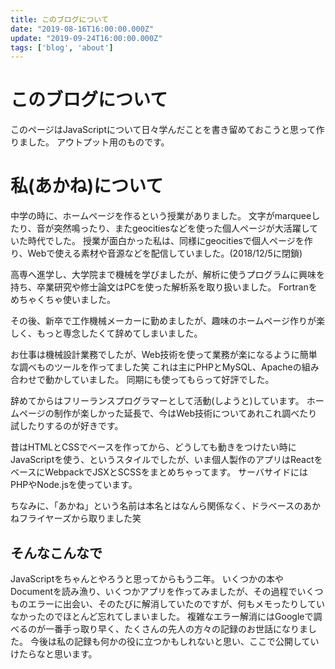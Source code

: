```yaml
---
title: このブログについて
date: "2019-08-16T16:00:00.000Z"
update: "2019-09-24T16:00:00.000Z"
tags: ['blog', 'about']
---
```


# このブログについて
このページはJavaScriptについて日々学んだことを書き留めておこうと思って作りました。
アウトプット用のものです。

# 私(あかね)について
中学の時に、ホームページを作るという授業がありました。
文字がmarqueeしたり、音が突然鳴ったり、またgeocitiesなどを使った個人ページが大活躍していた時代でした。
授業が面白かった私は、同様にgeocitiesで個人ページを作り、Webで使える素材や音源などを配信していました。(2018/12/5に閉鎖)

高専へ進学し、大学院まで機械を学びましたが、解析に使うプログラムに興味を持ち、卒業研究や修士論文はPCを使った解析系を取り扱いました。
Fortranをめちゃくちゃ使いました。

その後、新卒で工作機械メーカーに勤めましたが、趣味のホームページ作りが楽しく、もっと専念したくて辞めてしまいました。

お仕事は機械設計業務でしたが、Web技術を使って業務が楽になるように簡単な調べものツールを作ってました笑
これは主にPHPとMySQL、Apacheの組み合わせで動かしていました。
同期にも使ってもらって好評でした。

辞めてからはフリーランスプログラマーとして活動(しようと)しています。
ホームページの制作が楽しかった延長で、今はWeb技術についてあれこれ調べたり試したりするのが好きです。

昔はHTMLとCSSでベースを作ってから、どうしても動きをつけたい時にJavaScriptを使う、というスタイルでしたが、いま個人製作のアプリはReactをベースにWebpackでJSXとSCSSをまとめちゃってます。
サーバサイドにはPHPやNode.jsを使っています。

ちなみに、「あかね」という名前は本名とはなんら関係なく、ドラベースのあかねフライヤーズから取りました笑

## そんなこんなで
JavaScriptをちゃんとやろうと思ってからもう二年。
いくつかの本やDocumentを読み漁り、いくつかアプリを作ってみましたが、その過程でいくつものエラーに出会い、そのたびに解消していたのですが、何もメモったりしていなかったのでほとんど忘れてしまいました。
複雑なエラー解消にはGoogleで調べるのが一番手っ取り早く、たくさんの先人の方々の記録のお世話になりました。
今後は私の記録も何かの役に立つかもしれないと思い、ここで公開していけたらなと思います。